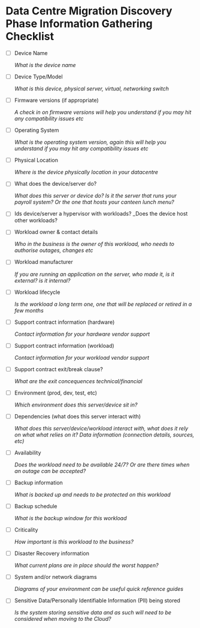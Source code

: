 # Data Centre Migration Discovery Phase Information Gathering Checklist

- [ ] Device Name

    _What is the device name_

- [ ] Device Type/Model

    _What is this device, physical server, virtual, networking switch_

- [ ] Firmware versions (if appropriate)

    _A check in on firmware versions will help you understand if you may hit any compatibility issues etc_

- [ ] Operating System

    _What is the operating system version, again this will help you understand if you may hit any compatibility issues etc_

- [ ] Physical Location

    _Where is the device physically location in your datacentre_

- [ ] What does the device/server do?

    _What does this server or device do? Is it the server that runs your payroll system? Or the one that hosts your canteen lunch menu?_

- [ ] Ids device/server a hypervisor with workloads? 
    _Does the device host other workloads?
 
- [ ] Workload owner & contact details

    _Who in the business is the owner of this workload, who needs to authorise outages, changes etc_
- [ ] Workload manufacturer

    _If you are running an application on the server, who made it, is it external? is it internal?_
- [ ] Workload lifecycle

    _Is the workload a long term one, one that will be replaced or retired in a few months_

- [ ] Support contract information (hardware)

    _Contact information for your hardware vendor support_

- [ ] Support contract information (workload)

    _Contact information for your workload vendor support_

- [ ] Support contract exit/break clause? 

    _What are the exit concequences technical/financial_

- [ ] Environment (prod, dev, test, etc)

    _Which environment does this server/device sit in?_

- [ ] Dependencies (what does this server interact with)

    _What does this server/device/workload interact with, what does it rely on what what relies on it? Data information (connection details, sources, etc)_

- [ ] Availability

    _Does the workload need to be available 24/7? Or are there times when an outage can be accepted?_

- [ ] Backup information

    _What is backed up and needs to be protected on this workload_

- [ ] Backup schedule

    _What is the backup window for this workload_

- [ ] Criticality

    _How important is this workload to the business?_

- [ ] Disaster Recovery information

    _What current plans are in place should the worst happen?_

- [ ] System and/or network diagrams

    _Diagrams of your environment can be useful quick reference guides_

- [ ] Sensitive Data/Personally Identifiable Information (PII) being stored

    _Is the system storing sensitive data and as such will need to be considered when moving to the Cloud?_
